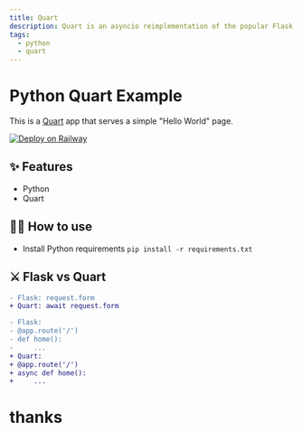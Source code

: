 ```yaml
---
title: Quart
description: Quart is an asyncio reimplementation of the popular Flask microframework API.
tags:
  - python
  - quart
---
```


# Python Quart Example

This is a [Quart](https://quart.palletsprojects.com/en/latest/) app that serves a simple "Hello World" page.

[![Deploy on Railway](https://railway.app/button.svg)](https://railway.app/template/fHCvqD?referralCode=WpeP6D)

## ✨ Features

- Python
- Quart

## 💁‍♀️ How to use

- Install Python requirements `pip install -r requirements.txt`



## ⚔️ Flask vs Quart
```diff
- Flask: request.form      
+ Quart: await request.form

- Flask:                        
- @app.route('/')               
- def home():                   
-     ...                       
+ Quart:                        
+ @app.route('/')               
+ async def home():             
+     ...                       
```

# thanks
